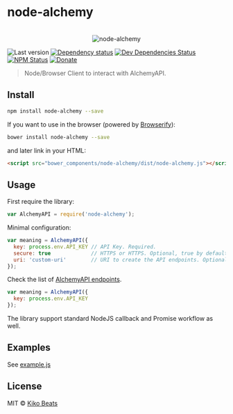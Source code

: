 # node-alchemy

<p align="center">
  <br>
  <img src="https://i.imgur.com/9pNHVux.jpg" alt="node-alchemy">
  <br>
</p>

![Last version](https://img.shields.io/github/tag/Kikobeats/node-alchemy.svg?style=flat-square)
[![Dependency status](http://img.shields.io/david/Kikobeats/node-alchemy.svg?style=flat-square)](https://david-dm.org/Kikobeats/node-alchemy)
[![Dev Dependencies Status](http://img.shields.io/david/dev/Kikobeats/node-alchemy.svg?style=flat-square)](https://david-dm.org/Kikobeats/node-alchemy#info=devDependencies)
[![NPM Status](http://img.shields.io/npm/dm/node-alchemy.svg?style=flat-square)](https://www.npmjs.org/package/node-alchemy)
[![Donate](https://img.shields.io/badge/donate-paypal-blue.svg?style=flat-square)](https://paypal.me/kikobeats)

> Node/Browser Client to interact with AlchemyAPI.

## Install

```bash
npm install node-alchemy --save
```

If you want to use in the browser (powered by [Browserify](http://browserify.org/)):

```bash
bower install node-alchemy --save
```

and later link in your HTML:

```html
<script src="bower_components/node-alchemy/dist/node-alchemy.js"></script>
```

## Usage

First require the library:

```js
var AlchemyAPI = require('node-alchemy');
```

Minimal configuration:

```js
var meaning = AlchemyAPI({
  key: process.env.API_KEY // API Key. Required.
  secure: true             // HTTPS or HTTPS. Optional, true by default.
  uri: 'custom-uri'        // URI to create the API endpoints. Optional.
});
```

Check the list of [AlchemyAPI endpoints](http://www.alchemyapi.com/api).

```js
var meaning = AlchemyAPI({
  key: process.env.API_KEY
});
```

The library support standard NodeJS callback and Promise workflow as well.

## Examples

See [example.js](https://github.com/Kikobeats/node-alchemy/blob/master/example.js)

## License

MIT © [Kiko Beats](http://www.kikobeats.com)
